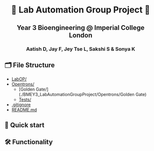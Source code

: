 <h1 align="center">
  🧬 Lab Automation Group Project 🧬
</h1>
<h2 align="center">
  Year 3 Bioengineering @ Imperial College London
</h2>
<h3 align="center">
  Aatish D, Jay F, Jey Tse L, Sakshi S & Sonya K
</h3>

## 🗂 File Structure

- [LabOP/](./BMEY3_LabAutomationGroupProject/LabOP)
- [Opentrons/](./BMEY3_LabAutomationGroupProject/Opentrons)
  - [Golden Gate/](./BMEY3_LabAutomationGroupProject/Opentrons/Golden Gate)
  - [Tests/](./BMEY3_LabAutomationGroupProject/Opentrons/Tests)
- [.gitignore](./BMEY3_LabAutomationGroupProject/.gitignore)
- [README.md](./BMEY3_LabAutomationGroupProject/README.md)

## 🚀 Quick start

## 🛠 Functionality
